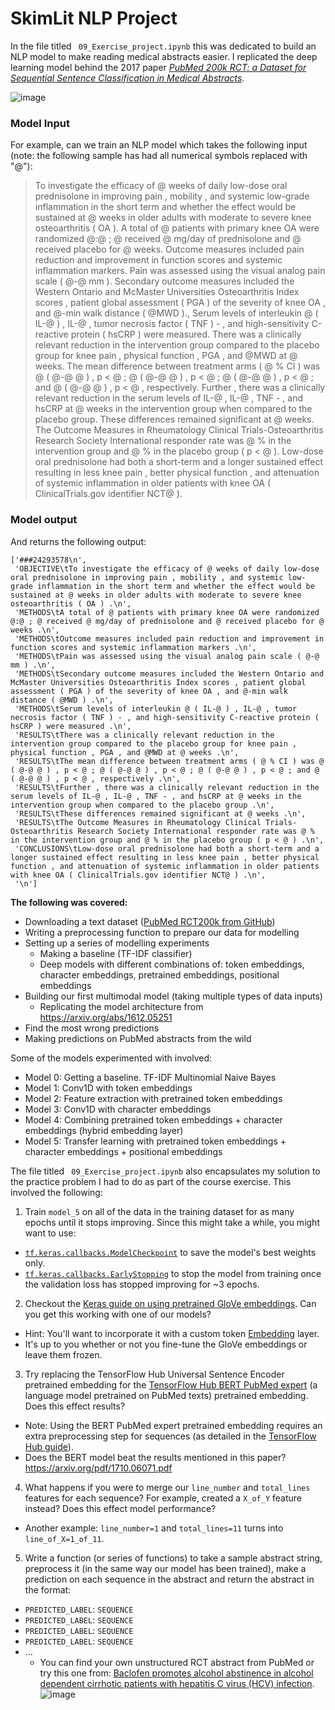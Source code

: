 # SkimLit NLP Project

In the file titled ` 09_Exercise_project.ipynb` this was dedicated to build an NLP model to make reading medical abstracts easier. I replicated the deep learning model behind the 2017 paper [*PubMed 200k RCT: a Dataset for Sequential Sentence Classification in Medical Abstracts*](https://arxiv.org/abs/1710.06071).

![image](https://raw.githubusercontent.com/mrdbourke/tensorflow-deep-learning/main/images/09-skimlit-overview-input-and-output.png)

### Model Input

For example, can we train an NLP model which takes the following input (note: the following sample has had all numerical symbols replaced with "@"):

> To investigate the efficacy of @ weeks of daily low-dose oral prednisolone in improving pain , mobility , and systemic low-grade inflammation in the short term and whether the effect would be sustained at @ weeks in older adults with moderate to severe knee osteoarthritis ( OA ). A total of @ patients with primary knee OA were randomized @:@ ; @ received @ mg/day of prednisolone and @ received placebo for @ weeks. Outcome measures included pain reduction and improvement in function scores and systemic inflammation markers. Pain was assessed using the visual analog pain scale ( @-@ mm ).
Secondary outcome measures included the Western Ontario and McMaster Universities Osteoarthritis Index scores , patient global assessment ( PGA ) of the severity of knee OA , and @-min walk distance ( @MWD ).,
Serum levels of interleukin @ ( IL-@ ) , IL-@ , tumor necrosis factor ( TNF ) - , and high-sensitivity C-reactive protein ( hsCRP ) were measured.
There was a clinically relevant reduction in the intervention group compared to the placebo group for knee pain , physical function , PGA , and @MWD at @ weeks. The mean difference between treatment arms ( @ % CI ) was @ ( @-@ @ ) , p < @ ; @ ( @-@ @ ) , p < @ ; @ ( @-@ @ ) , p < @ ; and @ ( @-@ @ ) , p < @ , respectively. Further , there was a clinically relevant reduction in the serum levels of IL-@ , IL-@ , TNF - , and hsCRP at @ weeks in the intervention group when compared to the placebo group. These differences remained significant at @ weeks. The Outcome Measures in Rheumatology Clinical Trials-Osteoarthritis Research Society International responder rate was @ % in the intervention group and @ % in the placebo group ( p < @ ). Low-dose oral prednisolone had both a short-term and a longer sustained effect resulting in less knee pain , better physical function , and attenuation of systemic inflammation in older patients with knee OA ( ClinicalTrials.gov identifier NCT@ ).

### Model output

And returns the following output:

```
['###24293578\n',
 'OBJECTIVE\tTo investigate the efficacy of @ weeks of daily low-dose oral prednisolone in improving pain , mobility , and systemic low-grade inflammation in the short term and whether the effect would be sustained at @ weeks in older adults with moderate to severe knee osteoarthritis ( OA ) .\n',
 'METHODS\tA total of @ patients with primary knee OA were randomized @:@ ; @ received @ mg/day of prednisolone and @ received placebo for @ weeks .\n',
 'METHODS\tOutcome measures included pain reduction and improvement in function scores and systemic inflammation markers .\n',
 'METHODS\tPain was assessed using the visual analog pain scale ( @-@ mm ) .\n',
 'METHODS\tSecondary outcome measures included the Western Ontario and McMaster Universities Osteoarthritis Index scores , patient global assessment ( PGA ) of the severity of knee OA , and @-min walk distance ( @MWD ) .\n',
 'METHODS\tSerum levels of interleukin @ ( IL-@ ) , IL-@ , tumor necrosis factor ( TNF ) - , and high-sensitivity C-reactive protein ( hsCRP ) were measured .\n',
 'RESULTS\tThere was a clinically relevant reduction in the intervention group compared to the placebo group for knee pain , physical function , PGA , and @MWD at @ weeks .\n',
 'RESULTS\tThe mean difference between treatment arms ( @ % CI ) was @ ( @-@ @ ) , p < @ ; @ ( @-@ @ ) , p < @ ; @ ( @-@ @ ) , p < @ ; and @ ( @-@ @ ) , p < @ , respectively .\n',
 'RESULTS\tFurther , there was a clinically relevant reduction in the serum levels of IL-@ , IL-@ , TNF - , and hsCRP at @ weeks in the intervention group when compared to the placebo group .\n',
 'RESULTS\tThese differences remained significant at @ weeks .\n',
 'RESULTS\tThe Outcome Measures in Rheumatology Clinical Trials-Osteoarthritis Research Society International responder rate was @ % in the intervention group and @ % in the placebo group ( p < @ ) .\n',
 'CONCLUSIONS\tLow-dose oral prednisolone had both a short-term and a longer sustained effect resulting in less knee pain , better physical function , and attenuation of systemic inflammation in older patients with knee OA ( ClinicalTrials.gov identifier NCT@ ) .\n',
 '\n']
 ```

**The following was covered:**

* Downloading a text dataset ([PubMed RCT200k from GitHub](https://github.com/Franck-Dernoncourt/pubmed-rct))
* Writing a preprocessing function to prepare our data for modelling
* Setting up a series of modelling experiments
  * Making a baseline (TF-IDF classifier)
  * Deep models with different combinations of: token embeddings, character embeddings, pretrained embeddings, positional embeddings
* Building our first multimodal model (taking multiple types of data inputs)
  * Replicating the model architecture from https://arxiv.org/abs/1612.05251
* Find the most wrong predictions
* Making predictions on PubMed abstracts from the wild


Some of the models experimented with involved:

* Model 0: Getting a baseline. TF-IDF Multinomial Naive Bayes
* Model 1: Conv1D with token embeddings
* Model 2: Feature extraction with pretrained token embeddings
* Model 3: Conv1D with character embeddings
* Model 4: Combining pretrained token embeddings + character embeddings (hybrid embedding layer)
* Model 5: Transfer learning with pretrained token embeddings + character embeddings + positional embeddings


The file titled ` 09_Exercise_project.ipynb` also encapsulates my solution to the practice problem I had to do as part of the course exercise. This involved the following:

1. Train `model_5` on all of the data in the training dataset for as many epochs until it stops improving. Since this might take a while, you might want to use:
* [`tf.keras.callbacks.ModelCheckpoint`](https://www.tensorflow.org/api_docs/python/tf/keras/callbacks/ModelCheckpoint) to save the model's best weights only.
* [`tf.keras.callbacks.EarlyStopping`](https://www.tensorflow.org/api_docs/python/tf/keras/callbacks/EarlyStopping) to stop the model from training once the validation loss has stopped improving for ~3 epochs.

2. Checkout the [Keras guide on using pretrained GloVe embeddings](https://keras.io/examples/nlppretrained_word_embeddings/). Can you get this working with one of our models?
* Hint: You'll want to incorporate it with a custom token [Embedding](https://www.tensorflow.org/api_docs/python/tf/keras/layers/Embedding) layer.
* It's up to you whether or not you fine-tune the GloVe embeddings or leave them frozen.


3. Try replacing the TensorFlow Hub Universal Sentence Encoder pretrained embedding for the [TensorFlow Hub BERT PubMed expert](https://tfhub.dev/google/experts/bert/pubmed/2) (a language model pretrained on PubMed texts) pretrained embedding. Does this effect results?
* Note: Using the BERT PubMed expert pretrained embedding requires an extra preprocessing step for sequences (as detailed in the [TensorFlow Hub guide](https://tfhub.dev/google/experts/bert/pubmed/2)).
* Does the BERT model beat the results mentioned in this paper? https://arxiv.org/pdf/1710.06071.pdf

4. What happens if you were to merge our `line_number` and `total_lines` features for each sequence? For example, created a `X_of_Y` feature instead? Does this effect model performance?
* Another example: `line_number=1` and `total_lines=11` turns into `line_of_X=1_of_11`.

5. Write a function (or series of functions) to take a sample abstract string, preprocess it (in the same way our model has been trained), make a prediction on each sequence in the abstract and return the abstract in the format:
* `PREDICTED_LABEL`: `SEQUENCE`
* `PREDICTED_LABEL`: `SEQUENCE`
* `PREDICTED_LABEL`: `SEQUENCE`
* `PREDICTED_LABEL`: `SEQUENCE`
* ...
  * You can find your own unstructured RCT abstract from PubMed or try this one from: [Baclofen promotes alcohol abstinence in alcohol dependent cirrhotic patients with hepatitis C virus (HCV) infection](https://pubmed.ncbi.nlm.nih.gov/22244707/).
![image](https://github.com/SGhuman123/Data-Science-Portfolio/assets/63066897/9d5dec81-91d0-489c-ad62-6d3a662295c8)
